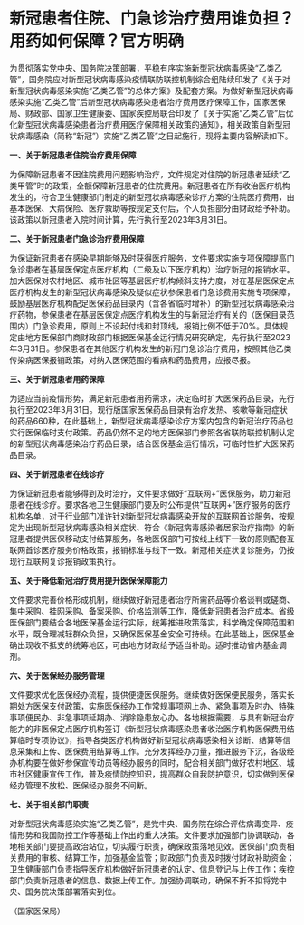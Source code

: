 # 新冠患者住院、门急诊治疗费用谁负担？用药如何保障？官方明确

为贯彻落实党中央、国务院决策部署，平稳有序实施新型冠状病毒感染“乙类乙管”，国务院应对新型冠状病毒感染疫情联防联控机制综合组陆续印发了《关于对新型冠状病毒感染实施“乙类乙管”的总体方案》及配套方案。为做好新型冠状病毒感染实施“乙类乙管”后新型冠状病毒感染患者治疗费用医疗保障工作，国家医保局、财政部、国家卫生健康委、国家疾控局联合印发了《关于实施“乙类乙管”后优化新型冠状病毒感染患者治疗费用医疗保障相关政策的通知》，相关政策自新型冠状病毒感染（简称“新冠”）实施“乙类乙管”之日起施行，现将主要内容解读如下。

**一、关于新冠患者住院治疗费用保障**

为保障新冠患者不因住院费用问题影响治疗，文件规定对住院的新冠患者延续“乙类甲管”时的政策，全额保障新冠患者的住院费用。新冠患者在所有收治医疗机构发生的，符合卫生健康部门制定的新型冠状病毒感染诊疗方案的住院医疗费用，由基本医保、大病保险、医疗救助等按规定支付后，个人负担部分由财政给予补助。该政策以新冠患者入院时间计算，先行执行至2023年3月31日。

**二、关于新冠患者门急诊治疗费用保障**

为保证新冠患者在感染早期能够及时获得医疗服务，文件要求实施专项保障提高门急诊患者在基层医保定点医疗机构（二级及以下医疗机构）治疗新冠的报销水平。加大医保对农村地区、城市社区等基层医疗机构倾斜支持力度，对在基层医保定点医疗机构发生的新型冠状病毒感染及疑似症状参保患者门急诊费用实施专项保障，鼓励基层医疗机构配足医保药品目录内（含各省临时增补）的新型冠状病毒感染治疗药物，参保患者在基层医保定点医疗机构发生的与新冠治疗有关的（医保目录范围内）门急诊费用，原则上不设起付线和封顶线，报销比例不低于70%。具体规定由地方医保部门商财政部门根据医保基金运行情况研究确定，先行执行至2023年3月31日。参保患者在其他医疗机构发生的新冠门急诊治疗费用，按照其他乙类传染病医保报销政策，对纳入医保范围的看病和药品费用，应报尽报。

**三、关于新冠患者用药保障**

为适应当前疫情形势，满足新冠患者用药需求，决定临时扩大医保药品目录，先行执行至2023年3月31日。现行版国家医保药品目录有治疗发热、咳嗽等新冠症状的药品660种，在此基础上，新型冠状病毒感染诊疗方案内包含的新冠治疗药品也实行医保临时支付政策。药品仍然不足的地方医保部门参照各省联防联控机制认定的新型冠状病毒感染治疗药品目录，结合医保基金运行情况，可临时性扩大医保药品目录。

**四、关于新冠患者在线诊疗**

为保证新冠患者能够得到及时治疗，文件要求做好“互联网+”医保服务，助力新冠患者在线诊疗。要求各地卫生健康部门要及时公布提供“互联网+”医疗服务的医疗机构名单，对于行业部门准许针对新型冠状病毒感染开放的互联网首诊服务，按规定为出现新型冠状病毒感染相关症状、符合《新冠病毒感染者居家治疗指南》的新冠患者提供医保移动支付结算服务，各地医保部门可按线上线下一致的原则配套互联网首诊医疗服务价格政策，报销标准与线下一致。新冠相关症状复诊服务，仍按现行互联网复诊报销政策执行。

**五、关于降低新冠治疗费用提升医保保障能力**

文件要求完善价格形成机制，继续做好新冠患者治疗所需药品等价格谈判或磋商、集中采购、挂网采购、备案采购、价格监测等工作，降低新冠患者治疗成本。省级医保部门要结合各地医保基金运行实际，统筹推进政策落实，科学确定保障范围和水平，既合理减轻群众负担，又确保医保基金安全可持续。在此基础上，医保基金确出现收不抵支的统筹地区，可由地方财政给予适当补助。适时推动省内基金调剂。

**六、关于医保经办服务管理**

文件要求优化医保经办流程，提供便捷医保服务。继续做好医保便民服务，落实长期处方医保支付政策，实施医保经办工作常规事项网上办、紧急事项及时办、特殊事项便民办、非急事项延期办、消除隐患放心办。各地根据需要，与具有新冠治疗能力的非医保定点医疗机构签订《新型冠状病毒感染患者收治医疗机构医保费用结算临时专项协议》，指导各类医疗机构做好新型冠状病毒感染相关诊断、结算等信息采集和上传、医保费用结算等工作。充分发挥经办力量，推进服务下沉，各级经办机构要在做好参保宣传动员等经办服务的同时，配合相关部门做好农村地区、城市社区健康宣传工作，普及疫情防控知识，提高群众自我防护意识，切实做到医保经办管理不放松、医保经办服务不间断。

**七、关于相关部门职责**

对新型冠状病毒感染实施“乙类乙管”，是党中央、国务院在综合评估病毒变异、疫情形势和我国防控工作等基础上作出的重大决策。文件要求加强部门协调联动，各地相关部门要提高政治站位，切实履行职责，确保政策落地见效。医保部门负责相关费用的审核、结算工作，加强基金监管；财政部门负责及时拨付财政补助资金；卫生健康部门负责指导医疗机构做好新冠患者的认定、信息登记与上传工作；疾控部门负责新冠患者的信息、数据上传工作。加强协调联动，确保不折不扣将党中央、国务院决策部署落实到位。

（国家医保局）

